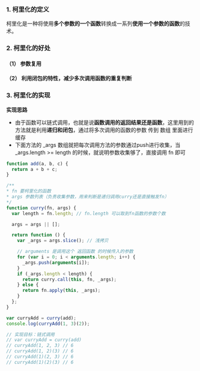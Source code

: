 ### 1. 柯里化的定义
柯里化是一种将使用**多个参数的一个函数**转换成一系列**使用一个参数的函数**的技术。
### 2. 柯里化的好处
#### （1） 参数复用
#### （2） 利用闭包的特性，减少多次调用函数的重复判断
### 3. 柯里化的实现
**实现思路**

- 由于函数可以链式调用，也就是说**函数调用的返回结果还是函数**，这里用到的方法就是利用**递归和闭包**，通过将多次调用的函数的参数 传到 数组 里面进行缓存
- 下面方法的 \_args 数组就把每次调用方法的参数通过push进行收集，当 \_args.length >= length 的时候，就说明参数收集够了，直接调用 fn 即可

```javascript
function add(a, b, c) {
  return a + b + c;
}

/**
* fn 要柯里化的函数
* args 参数列表（负责收集参数，用来判断是递归调用curry还是直接触发fn）
*/
function curry(fn, args) {
  var length = fn.length; // fn.length 可以取到fn函数的参数个数

  args = args || [];

  return function () {
    var _args = args.slice(); // 浅拷贝

    // arguments 是调用这个 返回函数 的时候传入的参数
    for (var i = 0; i < arguments.length; i++) {
      _args.push(arguments[i]);
    }
    if (_args.length < length) {
      return curry.call(this, fn, _args);
    } else {
      return fn.apply(this, _args);
    }
  };
}

var curryAdd = curry(add);
console.log(curryAdd(1, 3)(2));

// 实现目标：链式调用
// var curryAdd = curry(add)
// curryAdd(1, 2, 3) // 6
// curryAdd(1, 2)(3) // 6
// curryAdd(1)(2, 3) // 6
// curryAdd(1)(2)(3) // 6
```
